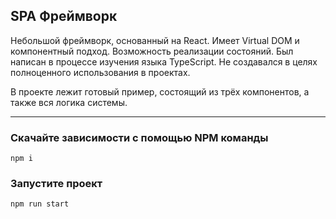 ## SPA Фреймворк

Небольшой фреймворк, основанный на React. Имеет Virtual DOM и компонентный подход. Возможность реализации состояний.
Был написан в процессе изучения языка TypeScript. Не создавался в целях полноценного использования в проектах.

В проекте лежит готовый пример, состоящий из трёх компонентов, а также вся логика системы.
____

### Скачайте зависимости с помощью NPM команды
```
npm i
```

### Запустите проект
```
npm run start
```

